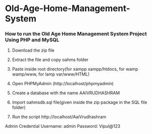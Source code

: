 # Old-Age-Home-Management-System

### How to run the Old Age Home Management System Project Using PHP and MySQL

1. Download the zip file

2. Extract the file and copy oahms folder

3. Paste inside root directory(for xampp xampp/htdocs, for wamp wamp/www, for lamp var/www/HTML)

4. Open PHPMyAdmin (http://localhost/phpmyadmin)

5. Create a database with the name AAIVRUDHASHRAM

6. Import oahmsdb.sql file(given inside the zip package in the SQL file folder)

7. Run the script http://localhost/AaiVrudhashram

Admin Credential
Username: admin
Password: Vipul@123


